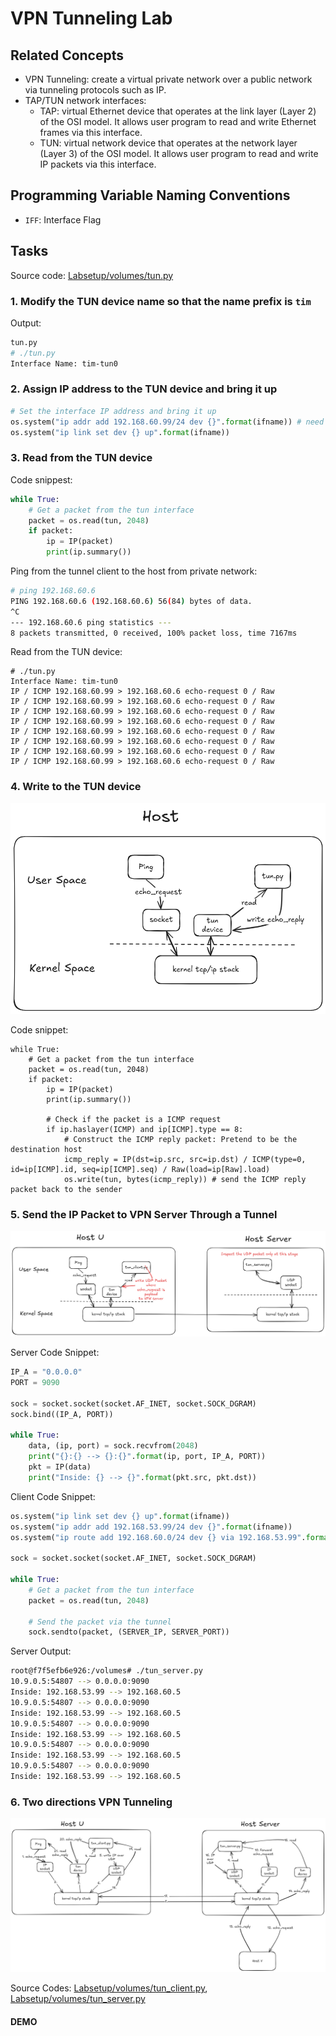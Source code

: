 # VPN Tunneling Lab

## Related Concepts

- VPN Tunneling: create a virtual private network over a public network via tunneling protocols such as IP.
- TAP/TUN network interfaces:
    - TAP: virtual Ethernet device that operates at the link layer (Layer 2) of the OSI model. It allows user program to read and write Ethernet frames via this interface.
    - TUN: virtual network device that operates at the network layer (Layer 3) of the OSI model. It allows user program to read and write IP packets via this interface.

## Programming Variable Naming Conventions

- `IFF`: Interface Flag

## Tasks

Source code: [Labsetup/volumes/tun.py](Labsetup/volumes/tun.py)

### 1. Modify the TUN device name so that the name prefix is `tim`

Output:

```bash
tun.py
# ./tun.py
Interface Name: tim-tun0
```

### 2. Assign IP address to the TUN device and bring it up

```python
# Set the interface IP address and bring it up
os.system("ip addr add 192.168.60.99/24 dev {}".format(ifname)) # need to share the same subnet with the private network
os.system("ip link set dev {} up".format(ifname))
```

### 3. Read from the TUN device

Code snippest:

```python
while True:
    # Get a packet from the tun interface
    packet = os.read(tun, 2048)
    if packet:
        ip = IP(packet)
        print(ip.summary())
```

Ping from the tunnel client to the host from private network:

```bash
# ping 192.168.60.6
PING 192.168.60.6 (192.168.60.6) 56(84) bytes of data.
^C
--- 192.168.60.6 ping statistics ---
8 packets transmitted, 0 received, 100% packet loss, time 7167ms
```

Read from the TUN device:

```
# ./tun.py
Interface Name: tim-tun0
IP / ICMP 192.168.60.99 > 192.168.60.6 echo-request 0 / Raw
IP / ICMP 192.168.60.99 > 192.168.60.6 echo-request 0 / Raw
IP / ICMP 192.168.60.99 > 192.168.60.6 echo-request 0 / Raw
IP / ICMP 192.168.60.99 > 192.168.60.6 echo-request 0 / Raw
IP / ICMP 192.168.60.99 > 192.168.60.6 echo-request 0 / Raw
IP / ICMP 192.168.60.99 > 192.168.60.6 echo-request 0 / Raw
IP / ICMP 192.168.60.99 > 192.168.60.6 echo-request 0 / Raw
IP / ICMP 192.168.60.99 > 192.168.60.6 echo-request 0 / Raw
```

### 4. Write to the TUN device

![](assets/write_echo_reply_from_the_same_host_via_tun_device.png)

Code snippet:

```
while True:
    # Get a packet from the tun interface
    packet = os.read(tun, 2048)
    if packet:
        ip = IP(packet)
        print(ip.summary())

        # Check if the packet is a ICMP request
        if ip.haslayer(ICMP) and ip[ICMP].type == 8:
            # Construct the ICMP reply packet: Pretend to be the destination host
            icmp_reply = IP(dst=ip.src, src=ip.dst) / ICMP(type=0, id=ip[ICMP].id, seq=ip[ICMP].seq) / Raw(load=ip[Raw].load)
            os.write(tun, bytes(icmp_reply)) # send the ICMP reply packet back to the sender
```

### 5. Send the IP Packet to VPN Server Through a Tunnel

![](assets/send_ip_packet_to_vpn_server_through_a_tunnel.png)

Server Code Snippet:

```python
IP_A = "0.0.0.0"
PORT = 9090

sock = socket.socket(socket.AF_INET, socket.SOCK_DGRAM)
sock.bind((IP_A, PORT))

while True:
    data, (ip, port) = sock.recvfrom(2048)
    print("{}:{} --> {}:{}".format(ip, port, IP_A, PORT))
    pkt = IP(data)
    print("Inside: {} --> {}".format(pkt.src, pkt.dst))
```

Client Code Snippet:

```python
os.system("ip link set dev {} up".format(ifname))
os.system("ip addr add 192.168.53.99/24 dev {}".format(ifname))
os.system("ip route add 192.168.60.0/24 dev {} via 192.168.53.99".format(ifname))

sock = socket.socket(socket.AF_INET, socket.SOCK_DGRAM)

while True:
    # Get a packet from the tun interface
    packet = os.read(tun, 2048)

    # Send the packet via the tunnel
    sock.sendto(packet, (SERVER_IP, SERVER_PORT))
```

Server Output:

```bash
root@f7f5efb6e926:/volumes# ./tun_server.py
10.9.0.5:54807 --> 0.0.0.0:9090
Inside: 192.168.53.99 --> 192.168.60.5
10.9.0.5:54807 --> 0.0.0.0:9090
Inside: 192.168.53.99 --> 192.168.60.5
10.9.0.5:54807 --> 0.0.0.0:9090
Inside: 192.168.53.99 --> 192.168.60.5
10.9.0.5:54807 --> 0.0.0.0:9090
Inside: 192.168.53.99 --> 192.168.60.5
10.9.0.5:54807 --> 0.0.0.0:9090
Inside: 192.168.53.99 --> 192.168.60.5
```

### 6. Two directions VPN Tunneling

![](assets/vpn_tunnel_two_directions.png)

Source Codes: [Labsetup/volumes/tun_client.py](Labsetup/volumes/tun_client.py), [Labsetup/volumes/tun_server.py](Labsetup/volumes/tun_server.py)

#### DEMO




